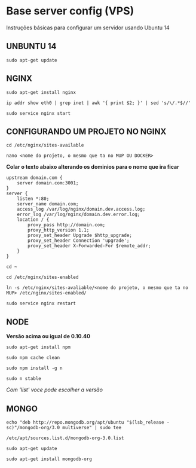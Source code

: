 # Base server config (VPS)
Instruções básicas para configurar um servidor usando Ubuntu 14

## UNBUNTU 14

``sudo apt-get update``

## NGINX

``sudo apt-get install nginx``

``ip addr show eth0 | grep inet | awk '{ print $2; }' | sed 's/\/.*$//'``

``sudo service nginx start``

## CONFIGURANDO UM PROJETO NO NGINX

``cd /etc/nginx/sites-available``

``nano <nome do projeto, o mesmo que ta no MUP OU DOCKER>``

**Colar o texto abaixo alterando os dominios para o nome que ira ficar**

```
upstream domain.com {
    server domain.com:3001;
}
server {
    listen *:80;
    server_name domain.com;
    access_log /var/log/nginx/domain.dev.access.log;
    error_log /var/log/nginx/domain.dev.error.log;
    location / {
        proxy_pass http://domain.com;
        proxy_http_version 1.1;
        proxy_set_header Upgrade $http_upgrade;
        proxy_set_header Connection 'upgrade';
        proxy_set_header X-Forwarded-For $remote_addr;
    }
}
```


``cd ~``

``cd /etc/nginx/sites-enabled``

``ln -s /etc/nginx/sites-avaliable/<nome do projeto, o mesmo que ta no MUP> /etc/nginx/sites-enabled/``

``sudo service nginx restart``

## NODE 
**Versão acima ou igual de 0.10.40**

``sudo apt-get install npm``

``sudo npm cache clean``

``sudo npm install -g n``

``sudo n stable`` 

_Com 'list' voce pode escolher a versão_

## MONGO

``echo "deb http://repo.mongodb.org/apt/ubuntu "$(lsb_release -sc)"/mongodb-org/3.0 multiverse" | sudo tee`` 

``/etc/apt/sources.list.d/mongodb-org-3.0.list``

``sudo apt-get update``

``sudo apt-get install mongodb-org``
